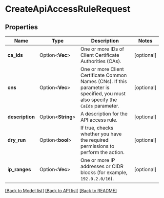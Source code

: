 # CreateApiAccessRuleRequest

## Properties

Name | Type | Description | Notes
------------ | ------------- | ------------- | -------------
**ca_ids** | Option<**Vec<String>**> |  One or more IDs of Client Certificate Authorities (CAs). | [optional]
**cns** | Option<**Vec<String>**> | One or more Client Certificate Common Names (CNs). If this parameter is specified, you must also specify the `CaIds` parameter. | [optional]
**description** | Option<**String**> | A description for the API access rule. | [optional]
**dry_run** | Option<**bool**> | If true, checks whether you have the required permissions to perform the action. | [optional]
**ip_ranges** | Option<**Vec<String>**> | One or more IP addresses or CIDR blocks (for example, `192.0.2.0/16`). | [optional]

[[Back to Model list]](../README.md#documentation-for-models) [[Back to API list]](../README.md#documentation-for-api-endpoints) [[Back to README]](../README.md)


